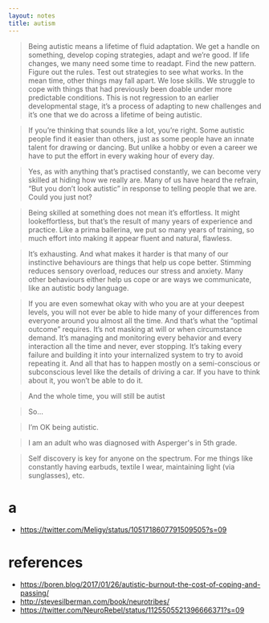 ```yaml
---
layout: notes
title: autism
---
```


> Being autistic means a lifetime of fluid adaptation. We get a handle on something, develop coping strategies, adapt and we’re good. If life changes, we many need some time to readapt. Find the new pattern. Figure out the rules. Test out strategies to see what works. In the mean time, other things may fall apart. We lose skills. We struggle to cope with things that had previously been doable under more predictable conditions. This is not regression to an earlier developmental stage, it’s a process of adapting to new challenges and it’s one that we do across a lifetime of being autistic.

> If you’re thinking that sounds like a lot, you’re right. Some autistic people find it easier than others, just as some people have an innate talent for drawing or dancing. But unlike a hobby or even a career we have to put the effort in every waking hour of every day.

> Yes, as with anything that’s practised constantly, we can become very skilled at hiding how we really are. Many of us have heard the refrain, “But you don’t look autistic” in response to telling people that we are. Could you just not?

> Being skilled at something does not mean it’s effortless. It might lookeffortless, but that’s the result of many years of experience and practice. Like a prima ballerina, we put so many years of training, so much effort into making it appear fluent and natural, flawless.

> It’s exhausting. And what makes it harder is that many of our instinctive behaviours are things that help us cope better. Stimming reduces sensory overload, reduces our stress and anxiety. Many other behaviours either help us cope or are ways we communicate, like an autistic body language.

>  If you are even somewhat okay with who you are at your deepest levels, you will not ever be able to hide many of your differences from everyone around you almost all the time. And that’s what the “optimal outcome” requires. It’s not masking at will or when circumstance demand. It’s managing and monitoring every behavior and every interaction all the time and never, ever stopping. It’s taking every failure and building it into your internalized system to try to avoid repeating it. And all that has to happen mostly on a semi-conscious or subconscious level like the details of driving a car. If you have to think about it, you won’t be able to do it.

> And the whole time, you will still be autist

> So…

> I’m OK being autistic.

> I am an adult who was diagnosed with Asperger's in 5th grade.

> Self discovery is key for anyone on the spectrum. For me things like constantly having earbuds, textile I wear, maintaining light (via sunglasses), etc.


# a
- https://twitter.com/Meligy/status/1051718607791509505?s=09

# references
- https://boren.blog/2017/01/26/autistic-burnout-the-cost-of-coping-and-passing/
- http://stevesilberman.com/book/neurotribes/
- https://twitter.com/NeuroRebel/status/1125505521396666371?s=09
